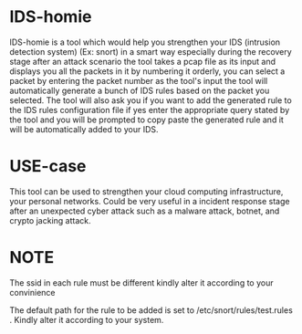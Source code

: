 # IDS-homie

IDS-homie is a tool which would help you strengthen your IDS (intrusion detection system) (Ex: snort) in a smart way especially during the recovery stage after an attack scenario the tool takes a pcap file as its input and displays you all the packets in it by numbering it orderly, you can select a packet by entering the packet number as the tool's input the tool will automatically generate a bunch of IDS rules based on the packet you selected. The tool will also ask you if you want to add the generated rule to the IDS rules configuration file if yes enter the appropriate query stated by the tool and you will be prompted to copy paste the generated rule and it will be automatically added to your IDS.

# USE-case

This tool can be used to strengthen your cloud computing infrastructure, your personal networks. Could be very useful in a incident response stage after an unexpected cyber attack such as a malware attack, botnet, and crypto jacking attack.

# NOTE

The ssid in each rule must be different kindly alter it according to your convinience

The default path for the rule to be added is set to /etc/snort/rules/test.rules . Kindly alter it according to your system.




